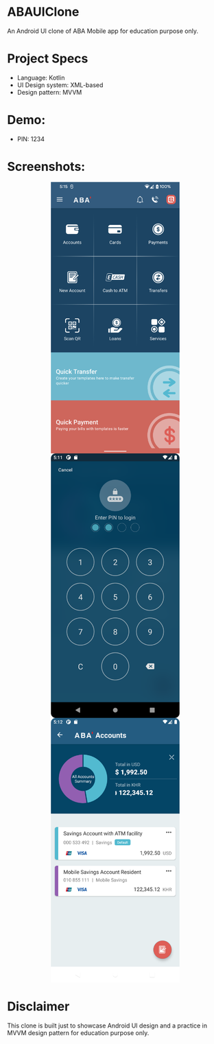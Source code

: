 # ABAUIClone
An Android UI clone of ABA Mobile app for education purpose only.

# Project Specs 
  - Language: Kotlin
  - UI Design system: XML-based
  - Design pattern: MVVM

# Demo:
  - PIN: 1234
  
# Screenshots: 
<div style="text-align:center; width: 100%;">
    <img src="screenshots/home.png" width="300" height="auto" align="center">
    <img src="screenshots/pin.png" width="300" height="auto" align="center">
    <img src="screenshots/accounts.png" width="300" height="auto" align="center">
</div>

# Disclaimer 
This clone is built just to showcase Android UI design and a practice in MVVM design pattern for education purpose only.
